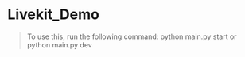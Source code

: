 # Livekit_Demo

> To use this, run the following command:
> python main.py start or python main.py dev
